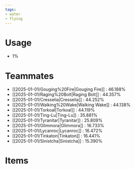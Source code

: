 ```yaml
---
tags:
- water
- flying
---
```

# Usage
- 1%
# Teammates
- [[2025-01-01/Gouging%20Fire|Gouging Fire]] : 46.188%
- [[2025-01-01/Raging%20Bolt|Raging Bolt]] : 44.357%
- [[2025-01-01/Cresselia|Cresselia]] : 44.252%
- [[2025-01-01/Walking%20Wake|Walking Wake]] : 44.138%
- [[2025-01-01/Torkoal|Torkoal]] : 44.119%
- [[2025-01-01/Ting-Lu|Ting-Lu]] : 35.881%
- [[2025-01-01/Tyranitar|Tyranitar]] : 25.809%
- [[2025-01-01/Glimmora|Glimmora]] : 16.733%
- [[2025-01-01/Lycanroc|Lycanroc]] : 16.472%
- [[2025-01-01/Tinkaton|Tinkaton]] : 16.441%
- [[2025-01-01/Sinistcha|Sinistcha]] : 15.390%
# Items